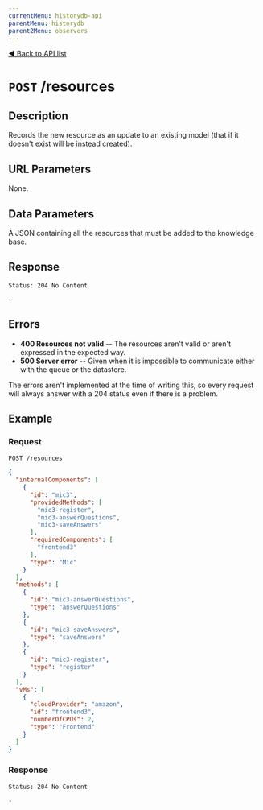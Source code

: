 ```yaml
---
currentMenu: historydb-api
parentMenu: historydb
parent2Menu: observers
---
```


[&#9664; Back to API list](.)

# `POST` /resources

## Description

Records the new resource as an update to an existing model (that if it doesn't exist will be instead created).

## URL Parameters

None.

## Data Parameters

A JSON containing all the resources that must be added to the knowledge base.

## Response

```
Status: 204 No Content
```

```
-
```

## Errors

* **400 Resources not valid** -- The resources aren't valid or aren't expressed in the expected way.
* **500 Server error** -- Given when it is impossible to communicate either with the queue or the datastore.

The errors aren't implemented at the time of writing this, so every request will always answer with a 204 status even if there is a problem.

## Example

### Request

```
POST /resources
```

```json
{
  "internalComponents": [
    {
      "id": "mic3", 
      "providedMethods": [
        "mic3-register", 
        "mic3-answerQuestions", 
        "mic3-saveAnswers"
      ], 
      "requiredComponents": [
        "frontend3"
      ], 
      "type": "Mic"
    }
  ], 
  "methods": [
    {
      "id": "mic3-answerQuestions", 
      "type": "answerQuestions"
    }, 
    {
      "id": "mic3-saveAnswers", 
      "type": "saveAnswers"
    }, 
    {
      "id": "mic3-register", 
      "type": "register"
    }
  ], 
  "vMs": [
    {
      "cloudProvider": "amazon", 
      "id": "frontend3", 
      "numberOfCPUs": 2, 
      "type": "Frontend"
    }
  ]
}
```

### Response

```
Status: 204 No Content
```

```
-
```
